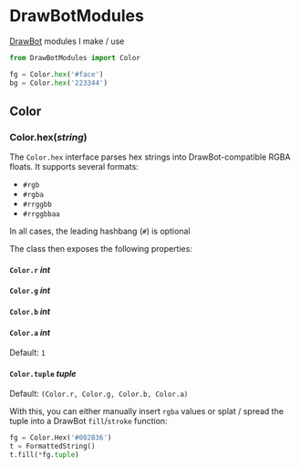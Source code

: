 # DrawBotModules
[DrawBot](http://www.drawbot.com/) modules I make / use
```python
from DrawBotModules import Color

fg = Color.hex('#face')
bg = Color.hex('223344')
```

## Color
### Color.hex(_string_)
The `Color.hex` interface parses hex strings into DrawBot-compatible RGBA floats. It supports several formats:

- `#rgb`
- `#rgba`
- `#rrggbb`
- `#rrggbbaa`

In all cases, the leading hashbang (`#`) is optional

The class then exposes the following properties:

#### `Color.r` _int_
#### `Color.g` _int_
#### `Color.b` _int_
#### `Color.a` _int_
Default: `1`
#### `Color.tuple` _tuple_
Default: `(Color.r, Color.g, Color.b, Color.a)`

With this, you can either manually insert `rgba` values or splat / spread the tuple into a DrawBot `fill`/`stroke` function:

```python
fg = Color.Hex('#002B36')
t = FormattedString()
t.fill(*fg.tuple)
```

